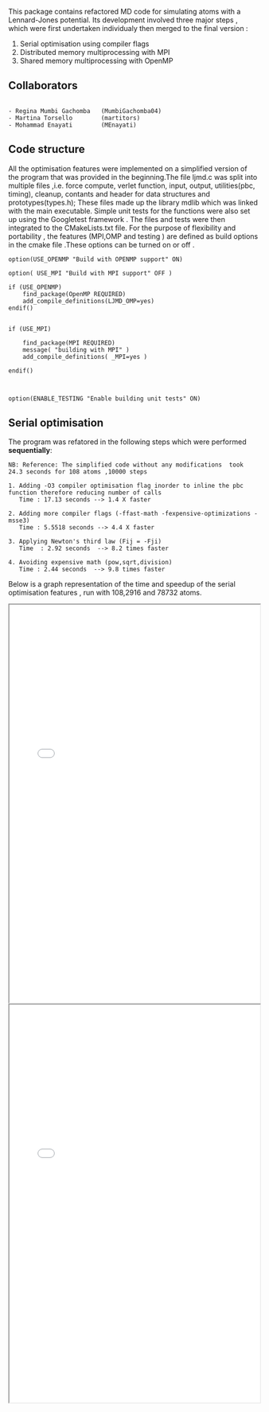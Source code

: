 This package contains refactored MD code for simulating atoms with a Lennard-Jones potential. Its development involved three major steps , which were first  undertaken individualy then merged to the final version :
1. Serial optimisation using compiler flags
2. Distributed memory multiprocessing with MPI
3. Shared memory multiprocessing with 
OpenMP

## Collaborators

```
  
- Regina Mumbi Gachomba   (MumbiGachomba04)
- Martina Torsello        (martitors)
- Mohammad Enayati        (MEnayati)

```

## Code structure

All the optimisation features were implemented on a simplified version of the program that was provided in the beginning.The file ljmd.c was split into multiple files ,i.e. force compute, verlet function, input, output, utilities(pbc, timing), cleanup, contants and header for data structures and prototypes(types.h); These files made up the library mdlib which was linked with the main executable. Simple unit tests for the functions were also set up using the Googletest framework . 
The files and tests were then integrated to the CMakeLists.txt file.
For the purpose of flexibility and portability , the features (MPI,OMP and testing ) are defined as build options in the cmake file .These options can be turned on or off .

```
option(USE_OPENMP "Build with OPENMP support" ON)

option( USE_MPI "Build with MPI support" OFF )

if (USE_OPENMP)
	find_package(OpenMP REQUIRED)
	add_compile_definitions(LJMD_OMP=yes)
endif()


if (USE_MPI) 

    find_package(MPI REQUIRED)
    message( "building with MPI" )
    add_compile_definitions( _MPI=yes )
 
endif()



option(ENABLE_TESTING "Enable building unit tests" ON)

```

## Serial optimisation
 
The program was refatored in the following steps which were performed **sequentially**:

```
NB: Reference: The simplified code without any modifications  took 24.3 seconds for 108 atoms ,10000 steps

1. Adding -O3 compiler optimisation flag inorder to inline the pbc function therefore reducing number of calls
   Time : 17.13 seconds --> 1.4 X faster

2. Adding more compiler flags (-ffast-math -fexpensive-optimizations -msse3)
   Time : 5.5518 seconds --> 4.4 X faster

3. Applying Newton's third law (Fij = -Fji)
   Time  : 2.92 seconds  --> 8.2 times faster

4. Avoiding expensive math (pow,sqrt,division)
   Time : 2.44 seconds  --> 9.8 times faster

```
Below is a graph representation of the time and speedup of the serial optimisation features , run with 108,2916 and 78732 atoms.


<iframe width="100%" height="800" src="/plots/Serial_bm_1.pdf"> </iframe>

<iframe width="100%" height="800" src="/plots/Serial_bm_2.pdf"></iframe>





